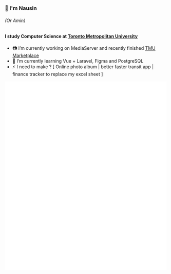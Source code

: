 ### 👋 I'm Nausin
<h6>(Or Amin)</h6>

<h4>I study Computer Science at <a href="https://tmucscu.com/">Toronto Metropolitan University</a></h4>

- 📷 I’m currently working on MediaServer and recently finished <a href="https://tmu-marketplace-atoz.onrender.com/">TMU Marketplace</a>
- 🌱 I’m currently learning Vue + Laravel, Figma and PostgreSQL
- ⚡ I need to make ? [ Online photo album | better faster transit app | finance tracker to replace my excel sheet ]


<img align='left' src="https://github.com/aminnausin/stats/blob/master/generated/overview.svg#gh-dark-mode-only" />
<img align='center' src="https://github.com/aminnausin/stats/blob/master/generated/languages.svg#gh-dark-mode-only" />

<!--
**aminnausin/aminnausin** is a ✨ _special_ ✨ repository because its `README.md` (this file) appears on your GitHub profile.

Here are some ideas to get you started:
- 🔭 I’m currently working on

- 👯 I’m looking to collaborate on ...
- 🤔 I’m looking for help with ...
- 💬 Ask me about ...
- 📫 How to reach me: ...
- 😄 Pronouns: ...
- ⚡ Fun fact: ...
-->
